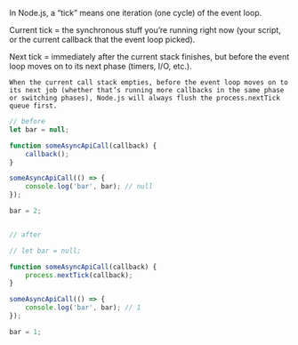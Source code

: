 In Node.js, a “tick” means one iteration (one cycle) of the event loop.

Current tick = the synchronous stuff you’re running right now (your script, or the current callback that the event loop picked).

Next tick = immediately after the current stack finishes, but before the event loop moves on to its next phase (timers, I/O, etc.).

`
When the current call stack empties, before the event loop moves on to its next job (whether that’s running more callbacks in the same phase or switching phases), Node.js will always flush the process.nextTick queue first.
`

```js
// before
let bar = null;

function someAsyncApiCall(callback) {
    callback();
}

someAsyncApiCall(() => {
    console.log('bar', bar); // null
});

bar = 2;


// after

// let bar = null;

function someAsyncApiCall(callback) {
    process.nextTick(callback);
}

someAsyncApiCall(() => {
    console.log('bar', bar); // 1
});

bar = 1;
```
